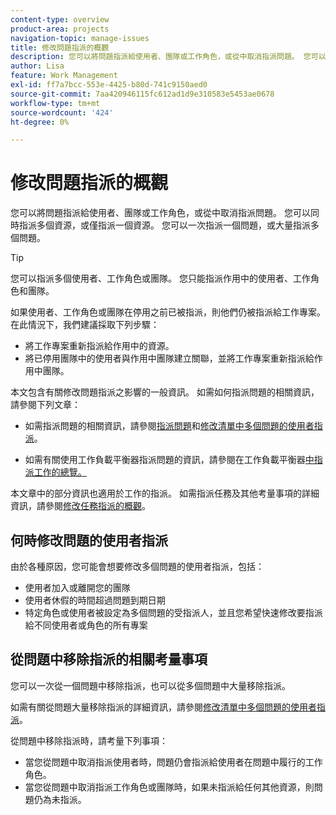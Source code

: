 ```yaml
---
content-type: overview
product-area: projects
navigation-topic: manage-issues
title: 修改問題指派的概觀
description: 您可以將問題指派給使用者、團隊或工作角色，或從中取消指派問題。 您可以同時指派多個資源，或僅指派一個資源。 您可以一次指派一個問題，或大量指派多個問題。
author: Lisa
feature: Work Management
exl-id: ff7a7bcc-553e-4425-b80d-741c9150aed0
source-git-commit: 7aa420946115fc612ad1d9e310583e5453ae0678
workflow-type: tm+mt
source-wordcount: '424'
ht-degree: 0%

---
```


# 修改問題指派的概觀

您可以將問題指派給使用者、團隊或工作角色，或從中取消指派問題。 您可以同時指派多個資源，或僅指派一個資源。 您可以一次指派一個問題，或大量指派多個問題。

>[!TIP]
>
>您可以指派多個使用者、工作角色或團隊。 您只能指派作用中的使用者、工作角色和團隊。
>
>如果使用者、工作角色或團隊在停用之前已被指派，則他們仍被指派給工作專案。 在此情況下，我們建議採取下列步驟：
>
>* 將工作專案重新指派給作用中的資源。
>* 將已停用團隊中的使用者與作用中團隊建立關聯，並將工作專案重新指派給作用中團隊。

本文包含有關修改問題指派之影響的一般資訊。 如需如何指派問題的相關資訊，請參閱下列文章：

* 如需指派問題的相關資訊，請參閱[指派問題](../../../manage-work/issues/manage-issues/assign-issues.md)和[修改清單中多個問題的使用者指派](../../../manage-work/issues/manage-issues/edit-assignments-for-multiple-issues.md)。

* 如需有關使用工作負載平衡器指派問題的資訊，請參閱在工作負載平衡器[中指派工作的總覽。](../../../resource-mgmt/workload-balancer/assign-work-in-workload-balancer.md)

本文章中的部分資訊也適用於工作的指派。 如需指派任務及其他考量事項的詳細資訊，請參閱[修改任務指派的概觀](../../../manage-work/tasks/assign-tasks/modify-task-assignments-overview.md)。

## 何時修改問題的使用者指派

由於各種原因，您可能會想要修改多個問題的使用者指派，包括：

* 使用者加入或離開您的團隊
* 使用者休假的時間超過問題到期日期
* 特定角色或使用者被設定為多個問題的受指派人，並且您希望快速修改要指派給不同使用者或角色的所有專案

## 從問題中移除指派的相關考量事項

您可以一次從一個問題中移除指派，也可以從多個問題中大量移除指派。

如需有關從問題大量移除指派的詳細資訊，請參閱[修改清單中多個問題的使用者指派](../../../manage-work/issues/manage-issues/edit-assignments-for-multiple-issues.md)。

從問題中移除指派時，請考量下列事項：

* 當您從問題中取消指派使用者時，問題仍會指派給使用者在問題中履行的工作角色。
* 當您從問題中取消指派工作角色或團隊時，如果未指派給任何其他資源，則問題仍為未指派。

